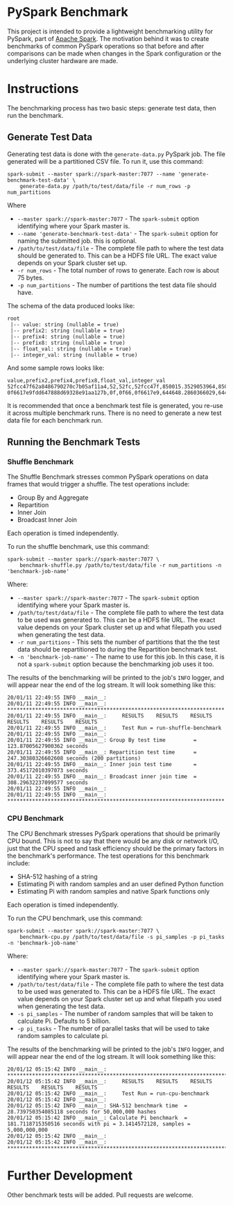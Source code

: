 # PySpark Benchmark

This project is intended to provide a lightweight benchmarking utility for PySpark, part of [Apache Spark](https://spark.apache.org). The motivation behind it was to create benchmarks of common PySpark operations so that before and after comparisons can be made when changes in the Spark configuration or the underlying cluster hardware are made.

# Instructions
The benchmarking process has two basic steps: generate test data, then run the benchmark.
## Generate Test Data
Generating test data is done with the `generate-data.py` PySpark job. The file generated will be a partitioned CSV file. To run it, use this command:

```
spark-submit --master spark://spark-master:7077 --name 'generate-benchmark-test-data' \
	generate-data.py /path/to/test/data/file -r num_rows -p num_partitions
```
Where
* `--master spark://spark-master:7077` - The `spark-submit` option identifying where your Spark master is.
* `--name 'generate-benchmark-test-data'` - The `spark-submit`	option for naming the submitted job. this is optional.
* `/path/to/test/data/file` - The complete file path to where the test data should be generated to. This can be a HDFS file URL. The exact value depends on your Spark cluster set up.
* `-r num_rows` - The total number of rows to generate. Each row is about 75 bytes.
* `-p num_partitions` - The number of partitions the test data file should have. 

The schema of the data produced looks like:
```
root
 |-- value: string (nullable = true)
 |-- prefix2: string (nullable = true)
 |-- prefix4: string (nullable = true)
 |-- prefix8: string (nullable = true)
 |-- float_val: string (nullable = true)
 |-- integer_val: string (nullable = true)
```
And some sample rows looks like:
```
value,prefix2,prefix4,prefix8,float_val,integer_val
52fcc47f62a8486790270c7b05af11a4,52,52fc,52fcc47f,850015.3529053964,850015
0f6617e9fdd647888d69328e91aa127b,0f,0f66,0f6617e9,644648.2860366029,644648
```
It is recommended that once a benchmark test file is generated, you re-use it across multiple benchmark runs. There is no need to generate a new test data file for each benchmark run.

## Running the Benchmark Tests

### Shuffle Benchmark
The Shuffle Benchmark stresses common PySpark operations on data frames that would trigger a shuffle. The test operations include:
* Group By and Aggregate 
* Repartition
* Inner Join
* Broadcast Inner Join

Each operation is timed independently. 

To run the shuffle benchmark, use this command:
```
spark-submit --master spark://spark-master:7077 \
	benchmark-shuffle.py /path/to/test/data/file -r num_partitions -n 'benchmark-job-name'
```
Where:
* `--master spark://spark-master:7077` - The `spark-submit` option identifying where your Spark master is. 
* `/path/to/test/data/file` - The complete file path to where the test data to be used was generated to. This can be a HDFS file URL. The exact value depends on your Spark cluster set up and what filepath you used when generating the test data.
* `-r num_partitions` - This sets the number of partitions that the the test data should be repartitioned to during the Repartition benchmark test. 
* `-n 'benchmark-job-name'` - The name to use for this job. In this case, it is not a `spark-submit` option because the benchmarking job uses it too.

The results of the benchmarking will be printed to the job's `INFO` logger, and will appear near the end of the log stream. It will look something like this:
```
20/01/11 22:49:55 INFO __main__: 
20/01/11 22:49:55 INFO __main__: **********************************************************************
20/01/11 22:49:55 INFO __main__:     RESULTS    RESULTS    RESULTS    RESULTS    RESULTS    RESULTS
20/01/11 22:49:55 INFO __main__:     Test Run = run-shuffle-benchmark
20/01/11 22:49:55 INFO __main__: 
20/01/11 22:49:55 INFO __main__: Group By test time         = 123.87005627900362 seconds
20/01/11 22:49:55 INFO __main__: Repartition test time      = 247.30380326602608 seconds (200 partitions)
20/01/11 22:49:55 INFO __main__: Inner join test time       = 373.45172010397073 seconds 
20/01/11 22:49:55 INFO __main__: Broadcast inner join time  = 308.29632237099577 seconds 
20/01/11 22:49:55 INFO __main__: 
20/01/11 22:49:55 INFO __main__: **********************************************************************
```

### CPU Benchmark
The CPU Benchmark stresses PySpark operations that should be primarily CPU bound. This is not to say that there would be any disk or network I/O, just that the CPU speed and task efficiency should be the primary factors in the benchmark's performance. The test operations for this benchmark include:

* SHA-512 hashing of a string
* Estimating Pi with random samples and an user defined Python function
* Estimating Pi with random samples and native Spark functions only

Each operation is timed independently.

To run the CPU benchmark, use this command:

```
spark-submit --master spark://spark-master:7077 \
	benchmark-cpu.py /path/to/test/data/file -s pi_samples -p pi_tasks -n 'benchmark-job-name'
```
Where:
* `--master spark://spark-master:7077` - The `spark-submit` option identifying where your Spark master is. 
* `/path/to/test/data/file` - The complete file path to where the test data to be used was generated to. This can be a HDFS file URL. The exact value depends on your Spark cluster set up and what filepath you used when generating the test data.
* `-s pi_samples` - The number of random samples that will be taken to calculate Pi. Defaults to 5 billion.
* `-p pi_tasks` - The number of parallel tasks that will be used to take random samples to calculate pi.

The results of the benchmarking will be printed to the job's `INFO` logger, and will appear near the end of the log stream. It will look something like this:
```
20/01/12 05:15:42 INFO __main__: ****************************************************************************
20/01/12 05:15:42 INFO __main__:     RESULTS    RESULTS    RESULTS    RESULTS    RESULTS    RESULTS
20/01/12 05:15:42 INFO __main__:     Test Run = run-cpu-benchmark
20/01/12 05:15:42 INFO __main__: 
20/01/12 05:15:42 INFO __main__: SHA-512 benchmark time  = 28.739750354085118 seconds for 50,000,000 hashes
20/01/12 05:15:42 INFO __main__: Calculate Pi benchmark  = 181.7118715350516 seconds with pi = 3.1414572128, samples = 5,000,000,000
20/01/12 05:15:42 INFO __main__: 
20/01/12 05:15:42 INFO __main__: ****************************************************************************
```

# Further Development
Other benchmark tests will be added. Pull requests are welcome.

